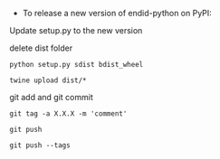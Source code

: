 - To release a new version of endid-python on PyPI:

Update setup.py to the new version

delete dist folder

`python setup.py sdist bdist_wheel`

`twine upload dist/*`

git add and git commit

`git tag -a X.X.X -m 'comment'`

`git push`

`git push --tags`


